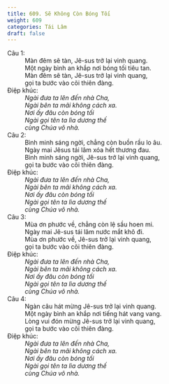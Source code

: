 ```yaml
---
title: 609. Sẽ Không Còn Bóng Tối
weight: 609
categories: Tái Lâm
draft: false
---
```

<dl><dt>Câu 1:</dt><dd data-verse="1">Màn đêm sẽ tàn, Jê-sus trở lại vinh quang. <br/>Một ngày bình an khắp nơi bóng tối tiêu tan. <br/>Màn đêm sẽ tàn, Jê-sus trở lại vinh quang, <br/>gọi ta bước vào cõi thiên đàng. </dd><dt>Điệp khúc:</dt><dd data-chorus="1"><em>Ngài đưa ta lên đến nhà Cha, <br/>Ngài bên ta mãi không cách xa. <br/>Nơi ấy đâu còn bóng tối <br/>Ngài gọi tên ta lìa dương thế <br/>cùng Chúa vô nhà. </em></dd><dt>Câu 2:</dt><dd data-verse="2">Bình minh sáng ngời, chẳng còn buồn rầu lo âu. <br/>Ngày mai Jêsus tái lâm xóa hết thương đau. <br/>Bình minh sáng ngời, Jê-sus trở lại vinh quang, <br/>gọi ta bước vào cõi thiên đàng. </dd><dt>Điệp khúc:</dt><dd data-chorus="1"><em>Ngài đưa ta lên đến nhà Cha, <br/>Ngài bên ta mãi không cách xa. <br/>Nơi ấy đâu còn bóng tối <br/>Ngài gọi tên ta lìa dương thế <br/>cùng Chúa vô nhà. </em></dd><dt>Câu 3:</dt><dd data-verse="3">Mùa ơn phước về, chẳng còn lệ sầu hoen mi. <br/>Ngày mai Jê-sus tái lâm nước mắt khô đi. <br/>Mùa ơn phước về, Jê-sus trở lại vinh quang, <br/>gọi ta bước vào cõi thiên đàng. </dd><dt>Điệp khúc:</dt><dd data-chorus="1"><em>Ngài đưa ta lên đến nhà Cha, <br/>Ngài bên ta mãi không cách xa. <br/>Nơi ấy đâu còn bóng tối <br/>Ngài gọi tên ta lìa dương thế <br/>cùng Chúa vô nhà. </em></dd><dt>Câu 4:</dt><dd data-verse="4">Ngàn câu hát mừng Jê-sus trở lại vinh quang. <br/>Một ngày bình an khắp nơi tiếng hát vang vang. <br/>Lòng vui đón mừng Jê-sus trở lại vinh quang, <br/>gọi ta bước vào cõi thiên đàng. </dd><dt>Điệp khúc:</dt><dd data-chorus="1"><em>Ngài đưa ta lên đến nhà Cha, <br/>Ngài bên ta mãi không cách xa. <br/>Nơi ấy đâu còn bóng tối <br/>Ngài gọi tên ta lìa dương thế <br/>cùng Chúa vô nhà. </em></dd></dl>